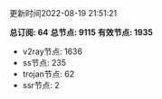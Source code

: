 更新时间2022-08-19 21:51:21

**总订阅: 64**
**总节点: 9115**
**有效节点: 1935**
- v2ray节点: 1636
- ss节点: 235
- trojan节点: 62
- ssr节点: 2
